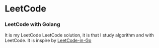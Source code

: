 # LeetCode
### LeetCode with Golang

It is my LeetCode LeetCode solution, it is that I study algorithm and with LeetCode. It is inspire by [LeetCode-in-Go](https://github.com/aQuaYi/LeetCode-in-Go)